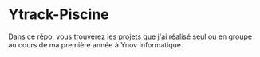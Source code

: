 # Ytrack-Piscine

Dans ce répo, vous trouverez les projets que j'ai réalisé seul ou en groupe au cours de ma première année à Ynov Informatique.